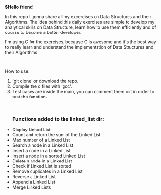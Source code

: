 <strong>$Hello friend!</strong> <br>

In this repo I gonna share all my excercises on Data Structures and their Algorithms.
The idea behind this daily exercises are simple to develop my analytical skills on Data Structure, learn how to use them efficiently and of course to become a better developer.
<br>


I'm using C for the exercises, because C is awesome and it's the best way to really learn and understand the implementation of Data Structures and their Algorithms. 

<br>

How to use:

1. 'git clone' or download the repo.
2. Compile the c files with 'gcc'.
3. Test cases are inside the main, you can comment them out in order to test the function.

<br>

<ul>
  <h3>Functions added to the linked_list dir:</h3>
  <li>Display Linked List</li>
  <li>Count and return the sum of the Linked List</li>
  <li>Max number of a Linked List</li>
  <li>Search a node in a Linked List</li>
  <li>Insert a node in a Linked List</li>
  <li>Insert a node in a sorted Linked List</li>
  <li>Delete a node in a Linked List</li>
  <li>Check if Linked List is sorted</li>
  <li>Remove duplicates in a Linked List</li>
  <li>Reverse a Linked List</li>
  <li>Append a Linked List</li>
  <li>Merge Linked Lists</li>
</ul>

